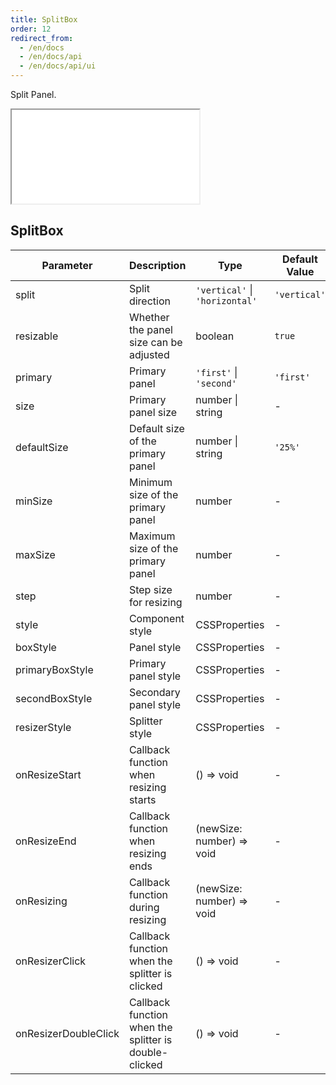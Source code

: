 ```yaml
---
title: SplitBox
order: 12
redirect_from:
  - /en/docs
  - /en/docs/api
  - /en/docs/api/ui
---
```


Split Panel.

<iframe src="/demos/api/ui/splitbox/basic"></iframe>

## SplitBox

| Parameter | Description | Type | Default Value |
| --- | --- | --- | --- |
| split | Split direction | `'vertical'` \| `'horizontal'` | `'vertical'` |
| resizable | Whether the panel size can be adjusted | boolean | `true` |
| primary | Primary panel | `'first'` \| `'second'` | `'first'` |
| size | Primary panel size | number \| string | - |
| defaultSize | Default size of the primary panel | number \| string | `'25%'` |
| minSize | Minimum size of the primary panel | number | - |
| maxSize | Maximum size of the primary panel | number | - |
| step | Step size for resizing | number | - |
| style | Component style | CSSProperties | - |
| boxStyle | Panel style | CSSProperties | - |
| primaryBoxStyle | Primary panel style | CSSProperties | - |
| secondBoxStyle | Secondary panel style | CSSProperties | - |
| resizerStyle | Splitter style | CSSProperties | - |
| onResizeStart | Callback function when resizing starts | () => void | - |
| onResizeEnd | Callback function when resizing ends | (newSize: number) => void | - |
| onResizing | Callback function during resizing | (newSize: number) => void | - |
| onResizerClick | Callback function when the splitter is clicked | () => void | - |
| onResizerDoubleClick | Callback function when the splitter is double-clicked | () => void | - |
